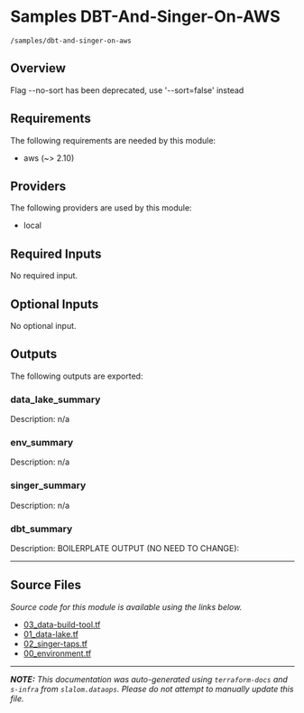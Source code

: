 
# Samples DBT-And-Singer-On-AWS

`/samples/dbt-and-singer-on-aws`

## Overview


Flag --no-sort has been deprecated, use '--sort=false' instead
## Requirements

The following requirements are needed by this module:

- aws (~> 2.10)

## Providers

The following providers are used by this module:

- local

## Required Inputs

No required input.

## Optional Inputs

No optional input.

## Outputs

The following outputs are exported:

### data\_lake\_summary

Description: n/a

### env\_summary

Description: n/a

### singer\_summary

Description: n/a

### dbt\_summary

Description: BOILERPLATE OUTPUT (NO NEED TO CHANGE):

---------------------

## Source Files

_Source code for this module is available using the links below._

* [03_data-build-tool.tf](https://github.com/slalom-ggp/dataops-infra/tree/main//samples/dbt-and-singer-on-aws/03_data-build-tool.tf)
* [01_data-lake.tf](https://github.com/slalom-ggp/dataops-infra/tree/main//samples/dbt-and-singer-on-aws/01_data-lake.tf)
* [02_singer-taps.tf](https://github.com/slalom-ggp/dataops-infra/tree/main//samples/dbt-and-singer-on-aws/02_singer-taps.tf)
* [00_environment.tf](https://github.com/slalom-ggp/dataops-infra/tree/main//samples/dbt-and-singer-on-aws/00_environment.tf)

---------------------

_**NOTE:** This documentation was auto-generated using
`terraform-docs` and `s-infra` from `slalom.dataops`.
Please do not attempt to manually update this file._
